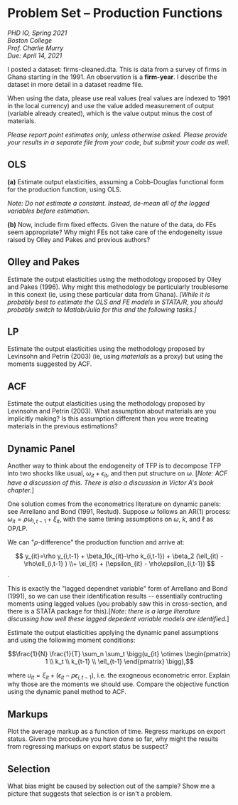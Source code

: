 # Problem Set – Production Functions

*PHD IO, Spring 2021*  
*Boston College*  
*Prof. Charlie Murry*  
*Due: April 14, 2021*    

I posted a dataset: firms-cleaned.dta. This is data from a survey of firms in Ghana starting in the 1991. An observation is a  **firm-year**. I describe the dataset in more detail in a dataset readme file.

When using the data, please use real values (real values are indexed to 1991 in the local currency) and use the value added measurement of output (variable already created), which is the value output minus the cost of materials.

*Please report point estimates only, unless otherwise asked. Please provide your results in a separate file from your code, but submit your code as well.*

## OLS

**(a)**  Estimate output elasticities, assuming a Cobb-Douglas functional form for the production function, using OLS.

_Note: Do not estimate a constant. Instead, de-mean all of the logged variables before estimation._

**(b)**  Now, include firm fixed effects. Given the nature of the data, do FEs seem appropriate? Why might FEs not take care of the endogeneity issue raised by Olley and Pakes and previous authors?

## Olley and Pakes

Estimate the output elasticities using the methodology proposed by Olley and Pakes (1996). Why might this methodology be particularly troublesome in this conext (ie, using these particular data from Ghana). *[While it is probably best to estimate the OLS and FE models in STATA/R, you should probably switch to Matlab/Julia for this and the following tasks.]*

## LP

Estimate the output elasticities using the methodology proposed by Levinsohn and Petrin (2003) (ie, using *materials* as a proxy) but using the moments suggested by ACF.

## ACF

Estimate the output elasticities using the methodology proposed by Levinsohn and Petrin (2003). What assumption about materials are you implicitly making? Is this assumption different than you were treating materials in the previous estimations?

## Dynamic Panel
Another way to think about the endogeneity of TFP is to decompose TFP into two shocks like usual, $\omega_{it} + \epsilon_{it}$, and then put structure on $\omega$. [*Note: ACF have a discussion of this. There is also a discussion in Victor A's book chapter.*]

One solution comes from the econometrics literature on dynamic panels: see Arrellano and Bond (1991, Restud). Suppose $\omega$ follows an AR(1) process: $\omega_{it} = \rho \omega_{i,t-1} + \xi_{it}$, with the same timing assumptions on $\omega$, $k$, and $\ell$ as OP/LP.

We can "$\rho$-difference" the production function and arrive at:

$$
y_{it}=\rho y_{i,t-1} + \beta_1(k_{it}-\rho k_{i,t-1}) + \beta_2 (\ell_{it} - \rho\ell_{i,t-1} ) \\+ \xi_{it} + (\epsilon_{it} - \rho\epsilon_{i,t-1})
$$.

This is exactly the "lagged dependnet variable" form of Arrellano and Bond (1991), so we can use their identification results -- essentially contructing moments using lagged values (you probably saw this in cross-section, and there is a STATA package for this).[*Note: there is a large literature discussing how well these lagged depedent variable models are identified.*]

Estimate the output elasticities applying the dynamic panel assumptions and using the following moment conditions:

$$\frac{1}{N} \frac{1}{T} \sum_n \sum_t \bigg(u_{it} \otimes \begin{pmatrix}
1 \\
k_t \\
k_{t-1} \\
\ell_{t-1}
\end{pmatrix}
 \bigg),$$

where $u_{it} = \xi_{it} + (\epsilon_{it} - \rho\epsilon_{i,t-1})$, i.e. the exogneous econometric error.  Explain why those are the moments we should use. Compare the objective function using the dynamic panel method to ACF.

## Markups

Plot the average markup as a function of time. Regress markups on export status. Given the procedure you have done so far, why might the results from regressing markups on export status be suspect?

## Selection

What bias might be caused by selection out of the sample? Show me a picture that suggests that selection is or isn't a problem. 

